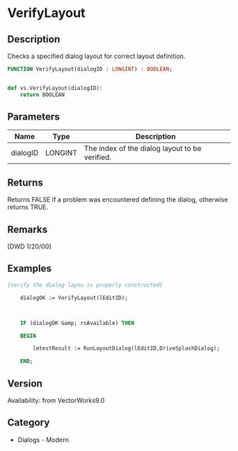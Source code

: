 # VerifyLayout

## Description
Checks a specified dialog layout for correct layout definition.

```pascal
FUNCTION VerifyLayout(dialogID : LONGINT) : BOOLEAN;
```

```python

def vs.VerifyLayout(dialogID):
    return BOOLEAN
```

## Parameters
|Name|Type|Description|
|---|---|---|
|dialogID|LONGINT|The index of the dialog layout to be verified.|

## Returns
Returns FALSE if a problem was encountered defining the dialog, otherwise returns TRUE.

## Remarks
[DWD 1/20/00]

## Examples
```pascal
{verify the dialog layou is properly constructed}

	dialogOK := VerifyLayout(lEditID);



	IF (dialogOK &amp; rsAvailable) THEN

	BEGIN

		lmtestResult := RunLayoutDialog(lEditID,DriveSplashDialog);

	END;


```

## Version
Availability: from VectorWorks9.0
## Category
* Dialogs - Modern

